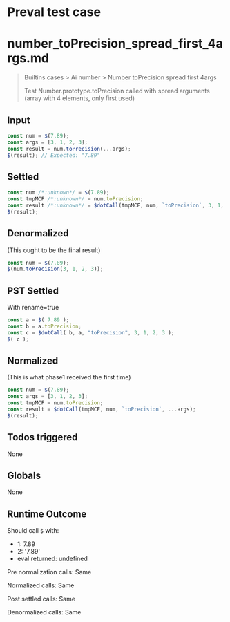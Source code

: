 # Preval test case

# number_toPrecision_spread_first_4args.md

> Builtins cases > Ai number > Number toPrecision spread first 4args
>
> Test Number.prototype.toPrecision called with spread arguments (array with 4 elements, only first used)

## Input

`````js filename=intro
const num = $(7.89);
const args = [3, 1, 2, 3];
const result = num.toPrecision(...args);
$(result); // Expected: "7.89"
`````


## Settled


`````js filename=intro
const num /*:unknown*/ = $(7.89);
const tmpMCF /*:unknown*/ = num.toPrecision;
const result /*:unknown*/ = $dotCall(tmpMCF, num, `toPrecision`, 3, 1, 2, 3);
$(result);
`````


## Denormalized
(This ought to be the final result)

`````js filename=intro
const num = $(7.89);
$(num.toPrecision(3, 1, 2, 3));
`````


## PST Settled
With rename=true

`````js filename=intro
const a = $( 7.89 );
const b = a.toPrecision;
const c = $dotCall( b, a, "toPrecision", 3, 1, 2, 3 );
$( c );
`````


## Normalized
(This is what phase1 received the first time)

`````js filename=intro
const num = $(7.89);
const args = [3, 1, 2, 3];
const tmpMCF = num.toPrecision;
const result = $dotCall(tmpMCF, num, `toPrecision`, ...args);
$(result);
`````


## Todos triggered


None


## Globals


None


## Runtime Outcome


Should call `$` with:
 - 1: 7.89
 - 2: '7.89'
 - eval returned: undefined

Pre normalization calls: Same

Normalized calls: Same

Post settled calls: Same

Denormalized calls: Same
